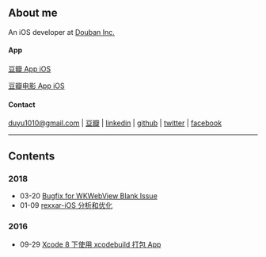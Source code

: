 ## About me
An iOS developer at [Douban Inc.](https://www.douban.com/) 

#### App
[豆瓣 App iOS](https://itunes.apple.com/cn/app/dou-ban/id907002334?mt=8)

[豆瓣电影 App iOS](https://itunes.apple.com/hk/app/dou-ban-dian-ying-quan-guo/id446745748?mt=8)

#### Contact
duyu1010@gmail.com |
[豆瓣](https://www.douban.com/people/bigyelow/) |
[linkedin](https://www.linkedin.com/in/%E6%9D%9C%E7%85%9C-%E9%BB%84-50b423b6?trk=nav_responsive_tab_profile_pic) |
[github](https://github.com/bigyelow) |
[twitter](https://twitter.com/bigyelow) |
[facebook](https://www.facebook.com/duyu.huang.5)

---
## Contents
### 2018
* 03-20 [Bugfix for WKWebView Blank Issue](https://github.com/bigyelow/Hblog/blob/master/2018/Bugfix%20for%20WKWebView%20Blank%20Issue.md)
* 01-09 [rexxar-iOS 分析和优化](https://github.com/bigyelow/Hblog/blob/master/2018/rexxar-iOS%20%E5%88%86%E6%9E%90%E5%92%8C%E4%BC%98%E5%8C%96.md)
### 2016
* 09-29 [Xcode 8 下使用 xcodebuild 打包 App](https://github.com/bigyelow/Hblog/blob/master/2016/Xcode%208%20下使用%20xcodebuild%20打包%20App.md)

